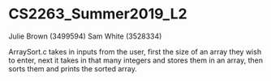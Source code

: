 # CS2263_Summer2019_L2
Julie Brown (3499594)
Sam White (3528334)

ArraySort.c takes in inputs from the user, first the size of an array they wish to enter, next it takes in that many integers and stores them in an array, then sorts them and prints the sorted array.
